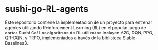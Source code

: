 # sushi-go-RL-agents
Este repositorio contiene la implementación de un proyecto para entrenar agentes utilizando Reinforcement Learning (RL) en el popular juego de cartas Sushi Go! Los algoritmos de RL utilizados incluyen A2C, DQN, PPO, QR-DQN, y TRPO, implementados a través de la biblioteca Stable-Baselines3. 
